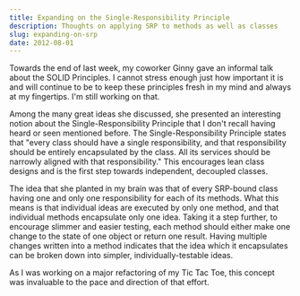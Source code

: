 ```yaml
---
title: Expanding on the Single-Responsibility Principle
description: Thoughts on applying SRP to methods as well as classes
slug: expanding-on-srp
date: 2012-08-01
---
```


Towards the end of last week, my coworker Ginny gave an informal talk about the SOLID Principles. I
cannot stress enough just how important it is and will continue to be to keep these principles fresh
in my mind and always at my fingertips. I'm still working on that.

Among the many great ideas she discussed, she presented an interesting notion about the
Single-Responsibility Principle that I don't recall having heard or seen mentioned before. The
Single-Responsibility Principle states that "every class should have a single responsibility, and
that responsibility should be entirely encapsulated by the class. All its services should be
narrowly aligned with that responsibility." This encourages lean class designs and is the first step
towards independent, decoupled classes.

The idea that she planted in my brain was that of every SRP-bound class having one and only one
responsibility for each of its methods. What this means is that individual ideas are executed by
only one method, and that individual methods encapsulate only one idea. Taking it a step further, to
encourage slimmer and easier testing, each method should either make one change to the state of one
object or return one result. Having multiple changes written into a method indicates that the idea
which it encapsulates can be broken down into simpler, individually-testable ideas.

As I was working on a major refactoring of my Tic Tac Toe, this concept was invaluable to the pace
and direction of that effort.
